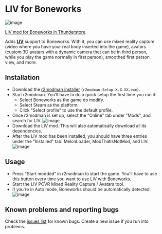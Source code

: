# LIV for Boneworks

![image](https://user-images.githubusercontent.com/3955124/175017135-2f45eadd-9800-4875-9262-dcfcdfe14cda.png)

[LIV mod for Boneworks in Thunderstore](https://boneworks.thunderstore.io/package/LIV/LIV/).

Adds [**LIV**](https://store.steampowered.com/app/755540/LIV/) support to Boneworks. With it, you can use mixed reality capture (video where you have your real body inserted into the game), avatars (custom 3D avatars with a dynamic camera that can be in third person, while you play the game normally in first person), smoothed first person view, and more.

## Installation

- Download the [r2modman installer](https://github.com/ebkr/r2modmanPlus/releases/latest) (`r2modman-Setup-X.X.XX.exe`).
- Start r2modman. You'll have to do a quick setup the first time you run it:
  - Select Boneworks as the game do modify.
  - Select Steam as the platform.
  - Click "Select profile" to use the default profile.
- Once r2modman is set up, select the "Online" tab under "Mods", and search for LIV.
![image](https://user-images.githubusercontent.com/3955124/175016053-b7fa6358-e42f-47c2-9a76-0e0a4bf16357.png)
- Download the LIV mod. This will also automatically download all its dependencies.
- After the LIV mod has been installed, you should have three entries under the "Installed" tab: MelonLoader, ModThatIsNotMod, and LIV.
![image](https://user-images.githubusercontent.com/3955124/175016185-e80677c1-6aa4-440c-8525-739950c68481.png)


## Usage

- Press "Start modded" in r2modman to start the game. You'll have to use this button every time you want to use LIV with Boneworks.
- Start the LIV PCVR Mixed Reality Capture / Avatars tool.
- If you're in Auto mode, Boneworks should be automatically detected.
![image](https://user-images.githubusercontent.com/3955124/175016312-ea9b4e38-27d7-4d5f-8c4f-1a66f093d8bf.png)


## Known problems and reporting bugs

Check the [issues list](https://github.com/Raicuparta/BoneworksLIV/issues) for known bugs. Create a new issue if you run into problems.
